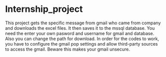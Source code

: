 # Internship_project
This project gets the specific message from gmail who came from company and downloads the excel files.
It then saves it to the mssql database.
You need the enter your own pasword and username for gmail and database.
Also you can change the path for download.
In order for the codes to work, you have to configure the gmail pop settings and allow third-party sources to access the gmail.
Beware this makes your gmail unsecure.
